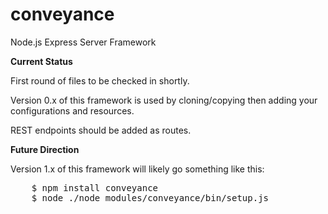 # conveyance
Node.js Express Server Framework

**Current Status**

First round of files to be checked in shortly.

Version 0.x of this framework is used by cloning/copying then adding your configurations and resources.

REST endpoints should be added as routes.  



**Future Direction**

Version 1.x of this framework will likely go something like this:
<pre>
    $ npm install conveyance
    $ node ./node_modules/conveyance/bin/setup.js
</pre>



